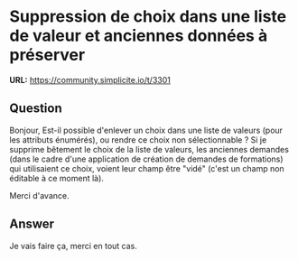 # Suppression de choix dans une liste de valeur et anciennes données à préserver

**URL:** https://community.simplicite.io/t/3301

## Question
Bonjour,
Est-il possible d'enlever un choix dans une liste de valeurs (pour les attributs énumérés), ou rendre ce choix non sélectionnable ?
Si je supprime bêtement le choix de la liste de valeurs, les anciennes demandes (dans le cadre d'une application de création de demandes de formations) qui utilisaient ce choix, voient leur champ être "vidé" (c'est un champ non éditable à ce moment là).

Merci d'avance.

## Answer
Je vais faire ça, merci en tout cas.
